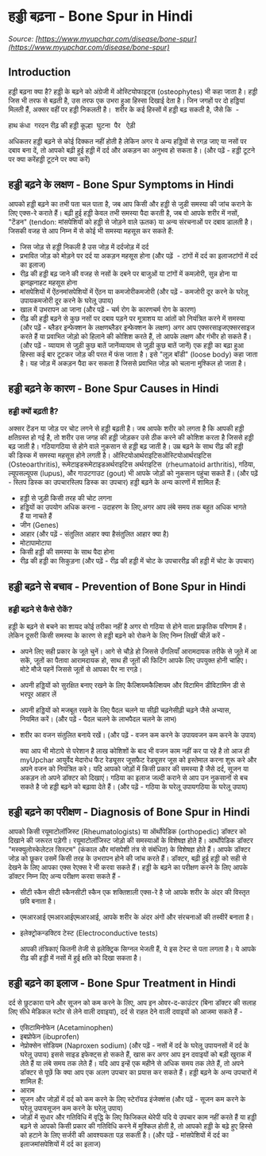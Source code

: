 # हड्डी बढ़ना - Bone Spur in Hindi
_Source: [https://www.myupchar.com/disease/bone-spur](https://www.myupchar.com/disease/bone-spur)_

## Introduction
हड्डी बढ़ना क्या है?
हड्डी के बढ़ने को अंग्रेजी में ओस्टियोफाइट्स (osteophytes) भी कहा जाता है। हड्डी जिस भी तरफ से बढ़ती है, उस तरफ एक उभरा हुआ हिस्सा दिखाई देता है। जिन जगहों पर दो हड्डियां मिलती हैं, अक्सर वहीं पर हड्डी निकलती है। 
शरीर के कई हिस्सों में हड्डी बढ़ सकती है, जैसे कि  - 

हाथ
कंधा 
गरदन
रीढ़ की हड्डी
कूल्हा 
घुटना 
पैर 
 ऐड़ी 

अधिकतर हड्डी बढ़ने से कोई दिक्कत नहीं होती है लेकिन अगर ये अन्य हड्डियों से रगड़ जाए या नसों पर दबाव बना दें, तो आपको बढ़ी हुई हड्डी में दर्द और अकड़न का अनुभव हो सकता है।
(और पढ़ें - हड्डी टूटने पर क्या करेंहड्डी टूटने पर क्या करें)

## हड्डी बढ़ने के लक्षण - Bone Spur Symptoms in Hindi
आपको हड्डी बढ़ने का तभी पता चल पाता है, जब आप किसी और हड्डी से जुडी समस्या की जांच कराने के लिए एक्स-रे कराते हैं। बढ़ी हुई हड्डी केवल तभी समस्या पैदा करती है, जब वो आपके शरीर में नसों, "टेंडन" (tendon: मांसपेशियों को हड्डी से जोड़ने वाले ऊतक) या अन्य संरचनाओं पर दबाव डालती है।
जिसकी वजह से आप निम्न में से कोई भी समस्या महसूस कर सकते हैं:
- जिस जोड़ से हड्डी निकली है उस जोड़ में दर्दजोड़ में दर्द
- प्रभावित जोड़ को मोड़ने पर दर्द या अकड़न महसूस होना (और पढ़ें  - टांगों में दर्द का इलाजटांगों में दर्द का इलाज)
- रीढ़ की हड्डी बढ़ जाने की वजह से नसों के दबने पर बाजुओं या टांगों में कमज़ोरी, सुन्न होना या झनझनाहट महसूस होना
- मांसपेशियों में ऐंठनमांसपेशियों में ऐंठन या कमजोरीकमजोरी (और पढ़ें - कमजोरी दूर करने के घरेलू उपायकमजोरी दूर करने के घरेलू उपाय)
- खाल में उभरापन आ जाना (और पढ़ें - चर्म रोग के कारणचर्म रोग के कारण)
- रीढ़ की हड्डी बढ़ने से कुछ नसों पर दबाव पड़ने पर मूत्राशय या आंतों को नियंत्रित करने में समस्या (और पढ़ें - ब्लैडर इन्फेक्शन के लक्षणब्लैडर इन्फेक्शन के लक्षण)
अगर आप एक्सरसाइजएक्सरसाइज करते हैं या प्रवाभित जोड़ो को हिलाने की कोशिश करते हैं, तो आपके लक्षण और गंभीर हो सकते हैं।
(और पढ़ें - व्यायाम से जुड़ी कुछ बातें जानेंव्यायाम से जुड़ी कुछ बातें जानें)
एक हड्डी का बढ़ा हुआ हिस्सा कई बार टूटकर जोड़ की परत में फंस जाता है। इसे "लूज़ बॉडी" (loose body) कहा जाता है। यह जोड़ में अकड़न पैदा कर सकता है जिससे प्रवाभित जोड़ को चलाना मुश्किल हो जाता है।

## हड्डी बढ़ने के कारण - Bone Spur Causes in Hindi
### हड्डी क्यों बढ़ती है?
अक्सर टेंडन या जोड़ पर चोट लगने से हड्डी बढ़ती है। जब आपके शरीर को लगता है कि आपकी हड्डी क्षतिग्रस्त हो गई है, तो शरीर उस जगह की हड्डी जोड़कर उसे ठीक करने की कोशिश करता है जिससे हड्डी बढ़ जाती है।
गठियागठिया से होने वाले नुकसान से हड्डी बढ़ जाती है। उम्र बढ़ने के साथ रीढ़ की हड्डी की डिस्क में समस्या महसूस होने लगती है। ऑस्टियोआर्थराइटिसऑस्टियोआर्थराइटिस (Osteoarthritis), रूमेटाइडरूमेटाइडअर्थराइटिस अर्थराइटिस  (rheumatoid arthritis), गठिया, ल्यूपसल्यूपस (lupus), और गाउटगाउट (gout) भी आपके जोड़ों को नुकसान पहुंचा सकते हैं।
(और पढ़ें - स्लिप डिस्क का उपचारस्लिप डिस्क का उपचार)
हड्डी बढ़ने के अन्य कारणों में शामिल हैं:
- हड्डी से जुड़ी किसी तरह की चोट लगना
- हड्डियों का उपयोग अधिक करना - उदाहरण के लिए,अगर आप लंबे समय तक बहुत अधिक भागते हैं या नाचते हैं
- जीन (Genes)
- आहार (और पढ़ें - संतुलित आहार क्या हैसंतुलित आहार क्या है)
- मोटापामोटापा
- किसी हड्डी की समस्या के साथ पैदा होना
- रीढ़ की हड्डी का सिकुड़ना
(और पढ़ें - रीढ़ की हड्डी में चोट के उपचाररीढ़ की हड्डी में चोट के उपचार)

## हड्डी बढ़ने से बचाव - Prevention of Bone Spur in Hindi
### हड्डी बढ़ने से कैसे रोकें?
हड्डी के बढ़ने से बचने का शायद कोई तरीका नहीं है अगर वो गठिया से होने वाला प्राकृतिक परिणाम हैं। लेकिन दूसरी किसी समस्या के कारण से हड्डी बढ़ने को रोकने के लिए निम्न लिखीं चीज़ें करें -
- अपने लिए सही प्रकार के जूते चुनें। आगे से चौड़े हो जिससे उँगलियाँ आरामदायक तरीके से जूते में आ सकें, जूतों का पैतावा आरामदायक हो, साथ ही जूतों की फिटिंग आपके लिए उपयुक्त होनी चाहिए।  मोटे मौजे पहनें जिससे जूतों से आपका पैर ना रगड़े।
- अपनी हड्डियों को सुरक्षित बनाए रखने के लिए कैल्शियमकैल्शियम और विटामिन डीविटामिन डी से भरपूर आहार लें
- अपनी हड्डियों को मजबूत रखने के लिए पैदल चलने या सीढ़ी चढ़नेसीढ़ी चढ़ने जैसे अभ्यास, नियमित करें। (और पढ़ें - पैदल चलने के लाभपैदल चलने के लाभ)
- शरीर का वजन संतुलित बनाये रखें। (और पढ़ें - वजन कम करने के उपायवजन कम करने के उपाय)

	क्या आप भी मोटापे से परेशान है लाख कोशिशों के बाद भी वजन काम नहीं कर पा रहे है तो आज ही myUpchar आयुर्वेद मेदारोध फैट रेड्यूसर जूसफैट रेड्यूसर जूस को इस्तेमाल करना शुरू करे और अपने वजन को नियंत्रित करे।
यदि आपको जोड़ों में किसी प्रकार की समस्या है जैसे दर्द, सूजन या अकड़न तो अपने डॉक्टर को दिखाएं। गठिया का इलाज जल्दी कराने से आप उन नुकसानों से बच सकते है जो हड्डी बढ़ने को बढ़ावा देते हैं।
(और पढ़ें - गठिया के घरेलू उपायगठिया के घरेलू उपाय)

## हड्डी बढ़ने का परीक्षण - Diagnosis of Bone Spur in Hindi
आपको किसी रयूमाटोलॉजिस्ट (Rheumatologists) या ऑर्थोपेडिक (orthopedic) डॉक्टर को दिखाने की जरूरत पड़ेगी। रयूमाटोलॉजिस्ट जोड़ो की समस्याओं के विशेषज्ञ होते हैं। आर्थोपेडिक डॉक्टर "मस्क्युलोस्केलेटल सिस्टम" (कंकाल और मांसपेशी तंत्र से संबंधित) के विशेषज्ञ होते हैं। आपके डॉक्टर जोड़ को छूकर उसमें किसी तरह के उभरापन होने की जांच करते हैं। डॉक्टर, बढ़ी हुई हड्डी को सही से देखने के लिए आपका एक्स रेएक्स रे भी करवा सकते हैं।
हड्डी के बढ़ने का परीक्षण करने के लिए आपके डॉक्टर निम्न दिए अन्य परीक्षण करवा सकते हैं -
- सीटी स्कैन
सीटी स्कैनसीटी स्कैन एक शक्तिशाली एक्स-रे है जो आपके शरीर के अंदर की विस्तृत छवि बनाता है।
- एमआरआई 
एमआरआईएमआरआई, आपके शरीर के अंदर अंगों और संरचनाओं की तस्वीरें बनाता है।
- इलेक्ट्रोकन्डक्टिव टेस्ट (Electroconductive tests)
	आपकी तंत्रिकाएं कितनी तेजी से इलेक्ट्रिक सिग्नल भेजती हैं, ये इस टेस्ट से पता लगता है। ये आपके रीढ़ की हड्डी में नसों में हुई क्षति को दिखा सकता है।

## हड्डी बढ़ने का इलाज - Bone Spur Treatment in Hindi
दर्द से छुटकारा पाने और सूजन को कम करने के लिए, आप इन ओवर-द-काउंटर (बिना डॉक्टर की सलाह लिए सीधे मेडिकल स्टोर से लेने वाली दवाइयां), दर्द से राहत देने वाली दवाइयों को आजमा सकते हैं -
- एसिटामिनोफेन (Acetaminophen)
- इबप्रोफेन (ibuprofen)
- नेप्रोक्सेन सोडियम (Naproxen sodium)
(और पढ़ें - नसों में दर्द के घरेलू उपायनसों में दर्द के घरेलू उपाय)
इससे साइड इफेक्ट्स हो सकते हैं, खास कर अगर आप इन दवाइयों को बड़ी खुराक में लेते हैं या लंबे समय तक लेते हैं। यदि आप इन्हें एक महीने से अधिक समय तक लेते हैं, तो अपने डॉक्टर से पूछें कि क्या आप एक अलग उपचार का प्रयास कर सकते हैं।
हड्डी बढ़ने के अन्य उपचारों में शामिल हैं:
- आराम
- सूजन और जोड़ों में दर्द को कम करने के लिए स्टेरॉयड इंजेक्शंस (और पढ़ें - सूजन कम करने के घरेलू उपायसूजन कम करने के घरेलू उपाय)
- जोड़ों में सुधार और गतिविधि में वृद्धि के लिए फिजिकल थेरेपी
यदि ये उपचार काम नहीं करते हैं या हड्डी बढ़ने से आपको किसी प्रकार की गतिविधि करने में मुश्किल होती है, तो आपको हड्डी के बढ़े हुए हिस्से को हटाने के लिए सर्जरी की आवश्यकता पड़ सकती है।
(और पढ़ें - मांसपेशियों में दर्द का इलाजमांसपेशियों में दर्द का इलाज)

